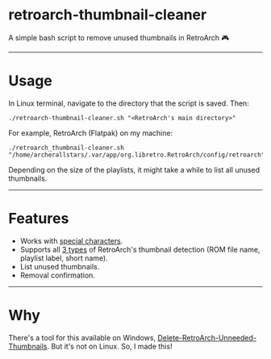 # retroarch-thumbnail-cleaner
A simple bash script to remove unused thumbnails in RetroArch 🎮️

---
# Usage
In Linux terminal, navigate to the directory that the script is saved. Then:
```
./retroarch-thumbnail-cleaner.sh "<RetroArch's main directory>"
```
For example, RetroArch (Flatpak) on my machine:
```
./retroarch_thumbnail-cleaner.sh "/home/archerallstars/.var/app/org.libretro.RetroArch/config/retroarch"
```
Depending on the size of the playlists, it might take a while to list all unused thumbnails.

---
# Features
- Works with [special characters](https://docs.libretro.com/guides/roms-playlists-thumbnails/#thumbnail-paths-and-filenames).
- Supports all [3 types](https://docs.libretro.com/guides/roms-playlists-thumbnails/#thumbnail-paths-and-filenames) of RetroArch's thumbnail detection (ROM file name, playlist label, short name).
- List unused thumbnails.
- Removal confirmation.

---
# Why
There's a tool for this available on Windows, [Delete-RetroArch-Unneeded-Thumbnails](https://github.com/maforget/Delete-RetroArch-Unneeded-Thumbnails). But it's not on Linux. So, I made this!

